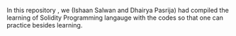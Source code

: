In this repository , we (Ishaan Salwan and Dhairya Pasrija) had compiled the learning of Solidity Programming langauge with the codes so that one can practice besides learning. 

